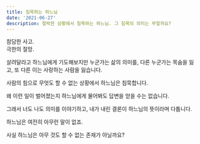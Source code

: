 ```yaml
---
title: 침묵하는 하느님
date: '2021-06-27'
description: 절박한 상황에서 침묵하는 하느님. 그 침묵의 의미는 무얼까요?
---
```


참담한 사고.  
극한의 절망.

살려달라고 하느님에게 기도해보지만 누군가는 삶의 의미를, 다른 누군가는 목숨을 잃고, 또 다른 이는 사랑하는 사람을 잃습니다.

사람의 힘으로 무엇도 할 수 없는 상황에서 하느님은 침묵합니다.

왜 이런 일이 벌어졌는지 하느님에게 물어봐도 답변을 얻을 수는 없습니다.

그래서 너도 나도 의미를 이야기하고, 내가 내린 결론이 하느님의 뜻이라며 다툽니다.

하느님은 여전히 아무런 말이 없죠.

사실 하느님은 아무 것도 할 수 없는 존재가 아닐까요?
